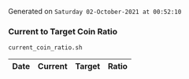 Generated on `Saturday 02-October-2021 at 00:52:10`

### Current to Target Coin Ratio
`current_coin_ratio.sh`

Date|Current|Target|Ratio
---|---|---|---

